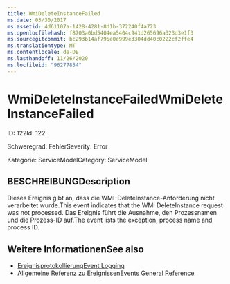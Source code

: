 ```yaml
---
title: WmiDeleteInstanceFailed
ms.date: 03/30/2017
ms.assetid: 4d61107a-1428-4281-8d1b-372240f4a723
ms.openlocfilehash: f8703a0bd5404ea5404c941d265696a323d3e1f3
ms.sourcegitcommit: bc293b14af795e0e999e3304dd40c0222cf2ffe4
ms.translationtype: MT
ms.contentlocale: de-DE
ms.lasthandoff: 11/26/2020
ms.locfileid: "96277854"
---
```

# <a name="wmideleteinstancefailed"></a><span data-ttu-id="98328-102">WmiDeleteInstanceFailed</span><span class="sxs-lookup"><span data-stu-id="98328-102">WmiDeleteInstanceFailed</span></span>

<span data-ttu-id="98328-103">ID: 122</span><span class="sxs-lookup"><span data-stu-id="98328-103">Id: 122</span></span>  
  
 <span data-ttu-id="98328-104">Schweregrad: Fehler</span><span class="sxs-lookup"><span data-stu-id="98328-104">Severity: Error</span></span>  
  
 <span data-ttu-id="98328-105">Kategorie: ServiceModel</span><span class="sxs-lookup"><span data-stu-id="98328-105">Category: ServiceModel</span></span>  
  
## <a name="description"></a><span data-ttu-id="98328-106">BESCHREIBUNG</span><span class="sxs-lookup"><span data-stu-id="98328-106">Description</span></span>  

 <span data-ttu-id="98328-107">Dieses Ereignis gibt an, dass die WMI-DeleteInstance-Anforderung nicht verarbeitet wurde.</span><span class="sxs-lookup"><span data-stu-id="98328-107">This event indicates that the WMI DeleteInstance request was not processed.</span></span> <span data-ttu-id="98328-108">Das Ereignis führt die Ausnahme, den Prozessnamen und die Prozess-ID auf.</span><span class="sxs-lookup"><span data-stu-id="98328-108">The event lists the exception, process name and process ID.</span></span>  
  
## <a name="see-also"></a><span data-ttu-id="98328-109">Weitere Informationen</span><span class="sxs-lookup"><span data-stu-id="98328-109">See also</span></span>

- [<span data-ttu-id="98328-110">Ereignisprotokollierung</span><span class="sxs-lookup"><span data-stu-id="98328-110">Event Logging</span></span>](index.md)
- [<span data-ttu-id="98328-111">Allgemeine Referenz zu Ereignissen</span><span class="sxs-lookup"><span data-stu-id="98328-111">Events General Reference</span></span>](events-general-reference.md)
